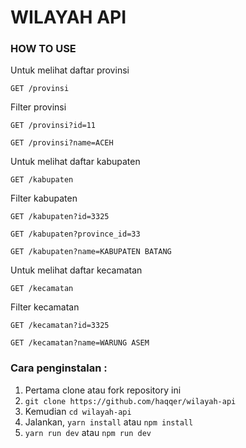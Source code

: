 WILAYAH API
===================
### HOW TO USE
Untuk melihat daftar provinsi 

``` GET /provinsi ```

Filter provinsi

```GET /provinsi?id=11```

```GET /provinsi?name=ACEH```

Untuk melihat daftar kabupaten

``` GET /kabupaten ```

Filter kabupaten

```GET /kabupaten?id=3325```

```GET /kabupaten?province_id=33```

```GET /kabupaten?name=KABUPATEN BATANG```

Untuk melihat daftar kecamatan

``` GET /kecamatan ```

Filter kecamatan

```GET /kecamatan?id=3325```

```GET /kecamatan?name=WARUNG ASEM```

### Cara penginstalan :
1. Pertama clone atau fork repository ini
2. ```git clone https://github.com/haqqer/wilayah-api```
3. Kemudian ```cd wilayah-api```
4. Jalankan, ```yarn install``` atau ```npm install```
5. ```yarn run dev``` atau ```npm run dev``` 